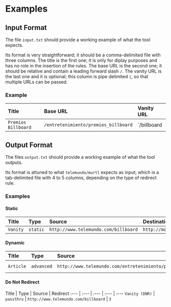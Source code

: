 # Examples

## Input Format

The file `input.txt` should provide a working example of what the tool expects.

Its format is very straightforward; it should be a comma-delimited file with three columns. The title is the first one; it is only for diplay purposes and has no role in the insertion of the rules. The base URL is the second one; it should be relative and contain a leading forward slash `/`. The vanity URL is the last one and it is optional; this column is pipe delimited `|`, so that multiple URLs can be passed.

### Example

Title | Base URL | Vanity URL
:--- | :--- | :---
`Premios Billboard` | `/entretenimiento/premios_billboard` | `/billboard|/billboard2014`

## Output Format

The files `output.txt` should provide a working example of what the tool outputs.

Its format is attuned to what `telemundo/murtl` expects as input; which is a tab-delimited file with 4 to 5 columns, depending on the type of redirect rule.

### Examples

#### Static

Title | Type | Source | Destination
:--- | :--- | :--- | :--- 
`Vanity` | `static` | `http://www.telemundo.com/billboard` | `http://movil.telemundo.com/entretenimiento/premios_billboard`

#### Dynamic

Title | Type | Source | Destination | Regex (PHP)
:--- | :--- | :--- | :--- | :---
`Article` | `advanced` | `http://www.telemundo.com/entretenimiento/premios_billboard/article/` | `http://movil.telemundo.com/\1/\2` | `#/([a-z0-9_]+)/(.*)#i`

#### Do Not Redirect

Title | Type | Source | Redirect
:--- | :--- | :--- | :--- | :--- 
`Vanity (DNR)` | `passthru` | `http://www.telemundo.com/billboard` | `3`